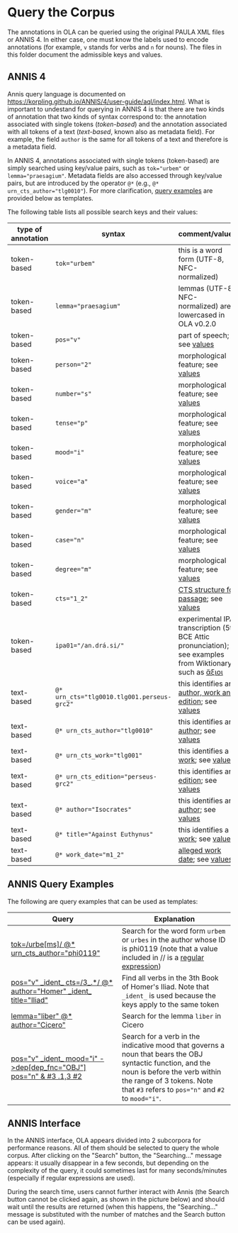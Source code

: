 # Query the Corpus

The annotations in OLA can be queried using the original PAULA XML files 
or ANNIS 4. 
In either case, one must know the labels used to encode annotations
(for example, `v` stands for verbs and `n` for nouns). The files in this
folder document the admissible keys and values.

## ANNIS 4

Annis query language is documented 
on https://korpling.github.io/ANNIS/4/user-guide/aql/index.html. 
What is important to undestand for querying in ANNIS 4
is that there are two
kinds of annotation that two kinds of syntax correspond to: 
the annotation associated with single tokens (*token-based*) and 
the annotation associated with all tokens of a text (*text-based*, 
known also as metadata field). For example, the field `author`
is the same for all tokens of a text and therefore is a metadata field. 

In ANNIS 4, annotations associated with single tokens (token-based) are simply
searched using key/value pairs, such as `tok="urbem"` or 
`lemma="praesagium"`. Metadata fields are also accessed through key/value pairs, 
but are introduced by the operator `@*` (e.g., `@* urn_cts_author="tlg0010"`).
For more clarification, [query examples](#annis-query-examples) are provided below as templates.

The following table lists all possible search keys and their values:

|type of annotation|syntax|comment/values|
|-----|-----|-----|
|token-based|`tok="urbem"`|this is a word form (UTF-8, NFC-normalized)|
|token-based|`lemma="praesagium"`|lemmas (UTF-8, NFC-normalized) are lowercased in OLA v0.2.0|
|token-based|`pos="v"`|part of speech; see <a href="/OLA/query/morphology.md">values</a>|
|token-based|`person="2"`|morphological feature; see <a href="./morphology.md">values</a>|
|token-based|`number="s"`|morphological feature; see <a href="./morphology.md">values</a>|
|token-based|`tense="p"`|morphological feature; see <a href="./morphology.md">values</a>|
|token-based|`mood="i"`|morphological feature; see <a href="./morphology.md">values</a>|
|token-based|`voice="a"`|morphological feature; see <a href="./morphology.md">values</a>|
|token-based|`gender="m"`|morphological feature; see <a href="./morphology.md">values</a>|
|token-based|`case="n"`|morphological feature; see <a href="./morphology.md">values</a>|
|token-based|`degree="m"`|morphological feature; see <a href="./morphology.md">values</a>|
|token-based|`cts="1_2"`|<a href="./cts_work_date.md#cts-urn">CTS structure for passage</a>; see <a href="./table_keys_values.md">values</a>|
|token-based|`ipa01="/an.drá.si/"`| experimental IPA transcription (5th BCE Attic pronunciation); see examples from Wiktionary, such as <a href="https://en.wiktionary.org/wiki/%E1%BC%84%CE%BE%CE%B9%CE%BF%CE%B9#Ancient_Greek">ἄξιοι</a>| 
|text-based|`@* urn_cts="tlg0010.tlg001.perseus-grc2"`| this identifies an <a href="./cts_work_date.md#cts-urn">author, work and edition</a>; see <a href="./table_keys_values.md">values</a>|
|text-based|`@* urn_cts_author="tlg0010"`| this identifies an <a href="./cts_work_date.md#cts-urn">author</a>; see <a href="./table_keys_values.md">values</a>|
|text-based|`@* urn_cts_work="tlg001"`| this identifies a <a href="./cts_work_date.md#cts-urn">work</a>; see <a href="./table_keys_values.md">values</a>|
|text-based|`@* urn_cts_edition="perseus-grc2"`| this identifies an <a href="./cts_work_date.md#cts-urn">edition</a>; see <a href="./table_keys_values.md">values</a>|
|text-based|`@* author="Isocrates"`| this identifies an <a href="./cts_work_date.md#cts-urn">author</a>; see <a href="./table_keys_values.md">values</a>|
|text-based|`@* title="Against Euthynus"`| this identifies a <a href="./cts_work_date.md#cts-urn">work</a>; see <a href="./table_keys_values.md">values</a>|
|text-based|`@* work_date="m1_2"`| <a href="./cts_work_date.md#work-dates">alleged work date</a>; see <a href="./table_keys_values.md">values</a> |

## ANNIS Query Examples

The following are query examples that can be used as templates:

<table>
  <thead>
    <tr>
      <th>Query</th>
      <th>Explanation</th>
    </tr>
  </thead>
  <tbody>
<tr>
<td><a href="">tok=/urbe[ms]/ @* urn_cts_author="phi0119"</a></td>
<td>Search for the word form <code>urbem</code> or <code>urbes</code> in the author whose ID is phi0119  (note that a value included in // is a <a href="https://korpling.github.io/ANNIS/4/user-guide/aql/regex.html">regular expression</a>)</td>
</tr>

<tr>
<td><a href="https://annis.varro.informatik.uni-leipzig.de/#_q=dG9rPS91cmJlW21zXS8gQCogdXJuX2N0c19hdXRob3I9InBoaTAxMTki&ql=aql&_c=b2xhX3YwLjIuMF8xLG9sYV92MC4yLjBfMg&cl=5&cr=5&s=0&l=10">pos="v" _ident_ cts=/3_.*/ @* author="Homer" _ident_ title="Iliad"</a></td>
<td>Find all verbs in the 3th Book of Homer's Iliad. Note that <code>_ident_</code> is
used because the keys apply to the same token</td>
</tr>


<tr>
<td><a href="https://annis.varro.informatik.uni-leipzig.de/#_q=bGVtbWE9ImxpYmVyIiBAKiBhdXRob3I9IkNpY2VybyI&ql=aql&_c=b2xhX3YwLjIuMF8xLG9sYV92MC4yLjBfMg&cl=5&cr=5&s=0&l=10">lemma="liber" @* author="Cicero"</a></td>
<td>Search for the lemma <code>liber</code> in Cicero</td>
</tr>

<tr>
<td><a href="https://annis.varro.informatik.uni-leipzig.de/#_q=cG9zPSJ2IiBfaWRlbnRfIG1vb2Q9ImkiIC0-ZGVwW2RlcF9mbmM9Ik9CSiJdIHBvcz0ibiIgJiAjMyAuMSwzICMy&ql=aql&_c=b2xhX3YwLjIuMF8xLG9sYV92MC4yLjBfMg&cl=5&cr=5&s=0&l=10">pos="v" _ident_ mood="i" ->dep[dep_fnc="OBJ"] pos="n" & #3 .1,3 #2 </a></td>
<td>Search for a verb in the indicative mood that governs a noun that bears the OBJ syntactic function, and the noun is before the verb within the range of 3 tokens.
Note that <code>#3</code> refers to <code>pos="n"</code> and
<code>#2</code> to <code>mood="i"</code>.</td>
</tr>
</tbody>
</table>

## ANNIS Interface

In the ANNIS interface, OLA appears divided into 2 subcorpora
for performance reasons.
All of them should be selected to query the whole corpus. After clicking on
the "Search" button, the "Searching..." message appears:
it usually disappear in a few seconds, 
but depending on the complexity of the query,
it could sometimes last for many seconds/minutes
(especially if regular expressions are used).

During the search time, users cannot further
interact with Annis (the Search button cannot be clicked again,
as shown in the picture below) and should wait
until the results are returned 
(when this happens, 
the "Searching..." message is substituted with the number of matches and
the Search button can be used again).
